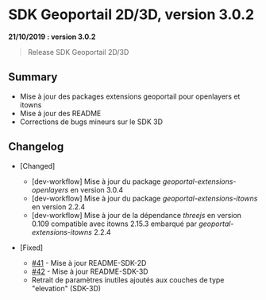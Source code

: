 # SDK Geoportail 2D/3D, version 3.0.2

**21/10/2019 : version 3.0.2**
> Release SDK Geoportail 2D/3D

## Summary

* Mise à jour des packages extensions geoportail pour openlayers et itowns
* Mise à jour des README
* Corrections de bugs mineurs sur le SDK 3D

## Changelog

* [Changed]

    - [dev-workflow] Mise à jour du package *geoportal-extensions-openlayers* en version 3.0.4
    - [dev-workflow] Mise à jour du package *geoportal-extensions-itowns* en version 2.2.4
    - [dev-workflow] Mise à jour de la dépendance *threejs* en version 0.109 compatible avec itowns 2.15.3 embarqué par *geoportal-extensions-itowns* 2.2.4

* [Fixed]

    - [#41](https://github.com/IGNF/geoportal-sdk/issues/41) - Mise à jour README-SDK-2D
    - [#42](https://github.com/IGNF/geoportal-sdk/issues/42) - Mise à jour README-SDK-3D
    - Retrait de paramètres inutiles ajoutés aux couches de type "elevation" (SDK-3D)
